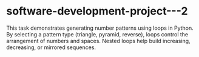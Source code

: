 # software-development-project---2
This task demonstrates generating number patterns using loops in Python. By selecting a pattern type (triangle, pyramid, reverse), loops control the arrangement of numbers and spaces. Nested loops help build increasing, decreasing, or mirrored sequences. 
